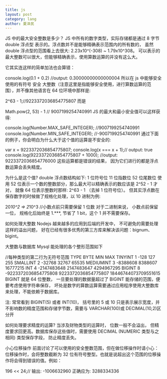```yaml
---
title: js
layout: post
category: lang
author: 夏泽民
---
```

JS 中的最大安全整数是多少？
JS 中所有的数字类型，实际存储都是通过 8 字节 double 浮点型 表示的。浮点数并不是能够精确表示范围内的所有数的， 虽然 double 浮点型的范围看上去很大: 2.23x10^(-308) ~ 1.79x10^308。 可以表示的最大整数可以很大，但能够精确表示，使用算数运算的并没有这么大。
<!-- more -->
它其实连这样的简单加法也会算错：

console.log(0.1 + 0.2)
//output: 0.30000000000000004
所以在 js 中能够安全使用的有符号 安全 大整数（注意这里是指能够安全使用，进行算数运算的范围），并不像其他语言在 64 位环境中那样是:

2^63 - 1;//9223372036854775807
而是

Math.pow(2, 53) - 1     // 9007199254740991
JS 的最大和最小安全值可以这样获得:

console.log(Number.MAX_SAFE_INTEGER); //9007199254740991
console.log(Number.MIN_SAFE_INTEGER); //-9007199254740991
通过下面的例子，你会明白为什么大于这个值的运算是不安全的:

var x = 9223372036854775807;
console.log(x === x + 1);// output: true
console.log(9223372036854775807 + 1000); //output: 9223372036854776000
这些运算都是错误的结果， 因为它们进行的都是浮点数运算会丢失精度。

为什么是这个值?
double 浮点数结构如下:
1 位符号位
11 位指数位
52 位尾数位
使用 52 位表示一个数的整数部分，那么最大可以精确表示的数应该是 2^52 - 1 才对， 就像 64 位表示整数时那样: 2^63 - 1 （去掉 1 位符号位）。 但其实浮点数在保存数字的时候做了规格化处理，以 10 进制为例:

20*10^2 => 2*10^3 //小数点前只需要保留 1 位数
对于二进制来说， 小数点前保留一位， 规格化后始终是 1.***, 节省了 1 bit，这个 1 并不需要保存。

如何处理大整数
Nodejs 越来越多的应用到后端的开发中， 不可避免的需要处理这样的溢出问题， 好在已经有很多优秀的第三方库来解决该问题：bignum、bigint。

大整数与数据库
Mysql 能处理的各个整形范围如下

//每种类型的第二行为无符号范围
TYPE         BYTE   MIN            MAX
TINYINT      1     -128            127
                                   255
SMALLINT     2    -32768          32767
                                  65535
MEDIUMINT    3    -8388608       8388607
                                 16777215
INT          4   -2147483648    2147483647
                                4294967295
BIGINT       8  -9223372036854775808    9223372036854775807
                                       18446744073709551615
BIGINT 就是 64 位整数， 一旦要处理的数据量超过了 BIGINT 能存储的范围，便要考虑使用字符串保存， 坏处是数字的算数运算需要通过应用程序使用大整数库来处理，不能依赖于数据库。

注: 常常看到 BIGINT(5) 或者 INT(10)， 括号里的 5 或 10 只是表示展示宽度，并不影响数的精度范围和存储字节数，需要与 VARCHAR(100)或 DECIMAL(10,2)区分开

如何处理要求精度的运算?
当涉及财物类型的运算时， 位数一般不会溢出， 但精度要求回更高。数据库保存这些值时，需要使用 DECIMAL (NUMERIC 类型与之相同) 类型保存字段， 防止精度丢失。

小心位移操作
前面讨论了可以使用的安全整数范围，但在做位移操作时请小心：位移操作时，会将整数截断为 32 位有符号整型。也就是说超出这个范围的位移操作将会得到错误的值。例如：

196 << 24;// 输出: -1006632960 正确应为: 3288334336
